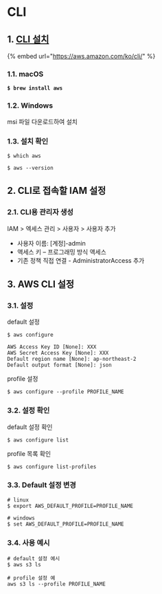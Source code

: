 # CLI

## 1. [CLI 설치](https://aws.amazon.com/ko/cli/)

{% embed url="https://aws.amazon.com/ko/cli/" %}

### 1.1. macOS

<pre class="language-shell"><code class="lang-shell"><strong>$ brew install aws</strong></code></pre>

### 1.2. Windows

msi 파일 다운로드하여 설치

### 1.3. 설치 확인

```shell
$ which aws

$ aws --version
```

## 2. CLI로 접속할 IAM 설정

### 2.1. CLI용 관리자 생성

IAM > 엑세스 관리 > 사용자 > 사용자 추가

* 사용자 이름: \[계정]-admin
* 액세스 키 – 프로그래밍 방식 액세스
* 기존 정책 직접 연결 - AdministratorAccess 추가

## 3. AWS CLI 설정

### 3.1. 설정

default 설정

```shell
$ aws configure

AWS Access Key ID [None]: XXX
AWS Secret Access Key [None]: XXX
Default region name [None]: ap-northeast-2
Default output format [None]: json
```

profile 설정

```shell
$ aws configure --profile PROFILE_NAME
```

### 3.2. 설정 확인

default 설정 확인

```shell
$ aws configure list
```

profile 목록 확인

```shell
$ aws configure list-profiles
```

### 3.3. Default 설정 변경

```
# linux
$ export AWS_DEFAULT_PROFILE=PROFILE_NAME

# windows
$ set AWS_DEFAULT_PROFILE=PROFILE_NAME
```

### 3.4. 사용 예시

```shell
# default 설정 예시
$ aws s3 ls

# profile 설정 예
aws s3 ls --profile PROFILE_NAME
```

